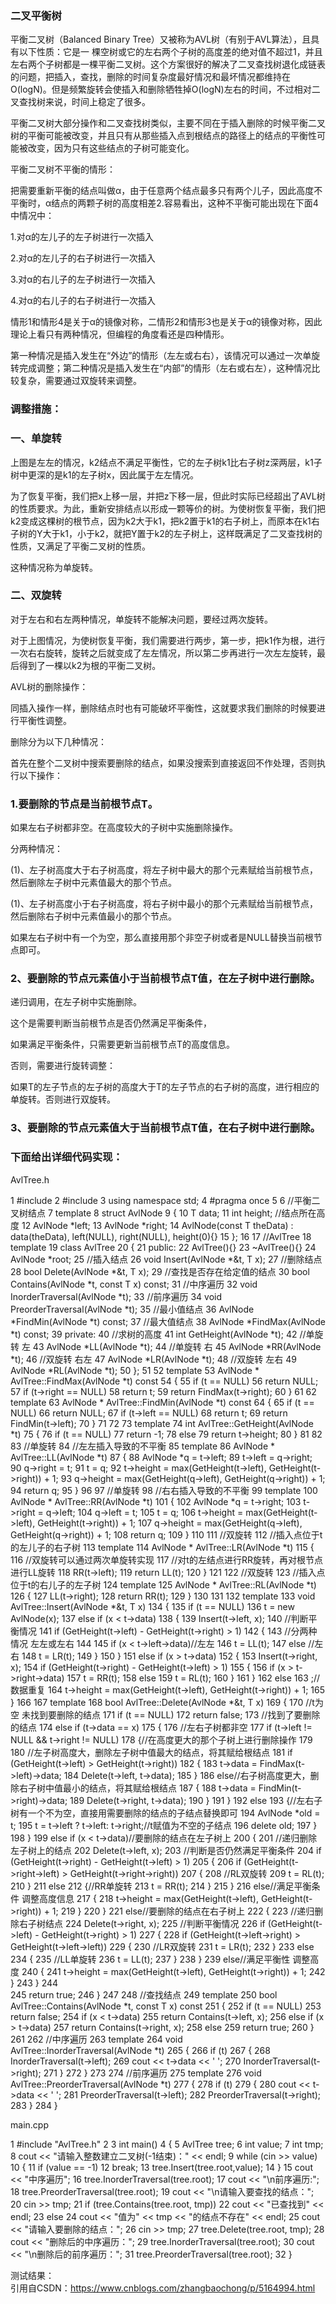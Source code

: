 ### 二叉平衡树
平衡二叉树（Balanced Binary Tree）又被称为AVL树（有别于AVL算法），且具有以下性质：它是一 棵空树或它的左右两个子树的高度差的绝对值不超过1，并且左右两个子树都是一棵平衡二叉树。这个方案很好的解决了二叉查找树退化成链表的问题，把插入，查找，删除的时间复杂度最好情况和最坏情况都维持在O(logN)。但是频繁旋转会使插入和删除牺牲掉O(logN)左右的时间，不过相对二叉查找树来说，时间上稳定了很多。



平衡二叉树大部分操作和二叉查找树类似，主要不同在于插入删除的时候平衡二叉树的平衡可能被改变，并且只有从那些插入点到根结点的路径上的结点的平衡性可能被改变，因为只有这些结点的子树可能变化。

 

平衡二叉树不平衡的情形：

把需要重新平衡的结点叫做α，由于任意两个结点最多只有两个儿子，因此高度不平衡时，α结点的两颗子树的高度相差2.容易看出，这种不平衡可能出现在下面4中情况中：

1.对α的左儿子的左子树进行一次插入

2.对α的左儿子的右子树进行一次插入

3.对α的右儿子的左子树进行一次插入

4.对α的右儿子的右子树进行一次插入



情形1和情形4是关于α的镜像对称，二情形2和情形3也是关于α的镜像对称，因此理论上看只有两种情况，但编程的角度看还是四种情形。

第一种情况是插入发生在“外边”的情形（左左或右右），该情况可以通过一次单旋转完成调整；第二种情况是插入发生在“内部”的情形（左右或右左），这种情况比较复杂，需要通过双旋转来调整。

 

### 调整措施：

### 一、单旋转



 

上图是左左的情况，k2结点不满足平衡性，它的左子树k1比右子树z深两层，k1子树中更深的是k1的左子树x，因此属于左左情况。

为了恢复平衡，我们把x上移一层，并把z下移一层，但此时实际已经超出了AVL树的性质要求。为此，重新安排结点以形成一颗等价的树。为使树恢复平衡，我们把k2变成这棵树的根节点，因为k2大于k1，把k2置于k1的右子树上，而原本在k1右子树的Y大于k1，小于k2，就把Y置于k2的左子树上，这样既满足了二叉查找树的性质，又满足了平衡二叉树的性质。

这种情况称为单旋转。

 

### 二、双旋转

对于左右和右左两种情况，单旋转不能解决问题，要经过两次旋转。



对于上图情况，为使树恢复平衡，我们需要进行两步，第一步，把k1作为根，进行一次右右旋转，旋转之后就变成了左左情况，所以第二步再进行一次左左旋转，最后得到了一棵以k2为根的平衡二叉树。

 

AVL树的删除操作：

同插入操作一样，删除结点时也有可能破坏平衡性，这就要求我们删除的时候要进行平衡性调整。

删除分为以下几种情况：

首先在整个二叉树中搜索要删除的结点，如果没搜索到直接返回不作处理，否则执行以下操作：

### 1.要删除的节点是当前根节点T。

如果左右子树都非空。在高度较大的子树中实施删除操作。

分两种情况：

(1)、左子树高度大于右子树高度，将左子树中最大的那个元素赋给当前根节点，然后删除左子树中元素值最大的那个节点。

(1)、左子树高度小于右子树高度，将右子树中最小的那个元素赋给当前根节点，然后删除右子树中元素值最小的那个节点。

如果左右子树中有一个为空，那么直接用那个非空子树或者是NULL替换当前根节点即可。

### 2、要删除的节点元素值小于当前根节点T值，在左子树中进行删除。

递归调用，在左子树中实施删除。

这个是需要判断当前根节点是否仍然满足平衡条件，

如果满足平衡条件，只需要更新当前根节点T的高度信息。

否则，需要进行旋转调整：

如果T的左子节点的左子树的高度大于T的左子节点的右子树的高度，进行相应的单旋转。否则进行双旋转。

### 3、要删除的节点元素值大于当前根节点T值，在右子树中进行删除。

 

 

### 下面给出详细代码实现：

 

AvlTree.h


  1 #include <iostream>
  2 #include <algorithm>
  3 using namespace std;
  4 #pragma once
  5 
  6 //平衡二叉树结点
  7 template <typename T>
  8 struct AvlNode
  9 {
 10     T data;
 11     int height; //结点所在高度
 12     AvlNode<T> *left;
 13     AvlNode<T> *right;
 14     AvlNode<T>(const T theData) : data(theData), left(NULL), right(NULL), height(0){}
 15 };
 16 
 17 //AvlTree
 18 template <typename T>
 19 class AvlTree
 20 {
 21 public:
 22     AvlTree<T>(){}
 23     ~AvlTree<T>(){}
 24     AvlNode<T> *root;
 25     //插入结点
 26     void Insert(AvlNode<T> *&t, T x);
 27     //删除结点
 28     bool Delete(AvlNode<T> *&t, T x);
 29     //查找是否存在给定值的结点
 30     bool Contains(AvlNode<T> *t, const T x) const;
 31     //中序遍历
 32     void InorderTraversal(AvlNode<T> *t);
 33     //前序遍历
 34     void PreorderTraversal(AvlNode<T> *t);
 35     //最小值结点
 36     AvlNode<T> *FindMin(AvlNode<T> *t) const;
 37     //最大值结点
 38     AvlNode<T> *FindMax(AvlNode<T> *t) const;
 39 private:
 40     //求树的高度
 41     int GetHeight(AvlNode<T> *t);
 42     //单旋转 左
 43     AvlNode<T> *LL(AvlNode<T> *t);
 44     //单旋转 右
 45     AvlNode<T> *RR(AvlNode<T> *t);
 46     //双旋转 右左
 47     AvlNode<T> *LR(AvlNode<T> *t);
 48     //双旋转 左右
 49     AvlNode<T> *RL(AvlNode<T> *t);
 50 };
 51 
 52 template <typename T>
 53 AvlNode<T> * AvlTree<T>::FindMax(AvlNode<T> *t) const
 54 {
 55     if (t == NULL)
 56         return NULL;
 57     if (t->right == NULL)
 58         return t;
 59     return FindMax(t->right);
 60 }
 61 
 62 template <typename T>
 63 AvlNode<T> * AvlTree<T>::FindMin(AvlNode<T> *t) const
 64 {
 65     if (t == NULL)
 66         return NULL;
 67     if (t->left == NULL)
 68         return t;
 69     return FindMin(t->left);
 70 }
 71 
 72 
 73 template <typename T>
 74 int AvlTree<T>::GetHeight(AvlNode<T> *t)
 75 {
 76     if (t == NULL)
 77         return -1;
 78     else
 79         return t->height;
 80 }
 81 
 82 
 83 //单旋转
 84 //左左插入导致的不平衡
 85 template <typename T>
 86 AvlNode<T> * AvlTree<T>::LL(AvlNode<T> *t)
 87 {
 88     AvlNode<T> *q = t->left;
 89     t->left = q->right;
 90     q->right = t;
 91     t = q;
 92     t->height = max(GetHeight(t->left), GetHeight(t->right)) + 1;
 93     q->height = max(GetHeight(q->left), GetHeight(q->right)) + 1;
 94     return q;
 95 }
 96 
 97 //单旋转
 98 //右右插入导致的不平衡
 99 template <typename T>
100 AvlNode<T> * AvlTree<T>::RR(AvlNode<T> *t)
101 {
102     AvlNode<T> *q = t->right;
103     t->right = q->left;
104     q->left = t;
105     t = q;
106     t->height = max(GetHeight(t->left), GetHeight(t->right)) + 1;
107     q->height = max(GetHeight(q->left), GetHeight(q->right)) + 1;
108     return q;
109 }
110 
111 //双旋转 
112 //插入点位于t的左儿子的右子树
113 template <typename T>
114 AvlNode<T> * AvlTree<T>::LR(AvlNode<T> *t)
115 {
116     //双旋转可以通过两次单旋转实现
117     //对t的左结点进行RR旋转，再对根节点进行LL旋转
118     RR(t->left);
119     return LL(t);
120 }
121 
122 //双旋转
123 //插入点位于t的右儿子的左子树
124 template <typename T>
125 AvlNode<T> * AvlTree<T>::RL(AvlNode<T> *t)
126 {
127     LL(t->right);
128     return RR(t);
129 }
130 
131 
132 template <typename T>
133 void AvlTree<T>::Insert(AvlNode<T> *&t, T x)
134 {
135     if (t == NULL)
136         t = new AvlNode<T>(x);
137     else if (x < t->data)
138     {
139         Insert(t->left, x);
140         //判断平衡情况
141         if (GetHeight(t->left) - GetHeight(t->right) > 1)
142         {
143             //分两种情况 左左或左右
144 
145             if (x < t->left->data)//左左
146                 t = LL(t);
147             else                  //左右
148                 t = LR(t);
149         }
150     }
151     else if (x > t->data)
152     {
153         Insert(t->right, x);
154         if (GetHeight(t->right) - GetHeight(t->left) > 1)
155         {
156             if (x > t->right->data)
157                 t = RR(t);
158             else
159                 t = RL(t);
160         }
161     }
162     else
163         ;//数据重复
164     t->height = max(GetHeight(t->left), GetHeight(t->right)) + 1;
165 }
166 
167 template <typename T>
168 bool AvlTree<T>::Delete(AvlNode<T> *&t, T x)
169 {
170     //t为空 未找到要删除的结点
171     if (t == NULL)
172         return false;
173     //找到了要删除的结点
174     else if (t->data == x)
175     {
176         //左右子树都非空
177         if (t->left != NULL && t->right != NULL)
178         {//在高度更大的那个子树上进行删除操作
179 
180             //左子树高度大，删除左子树中值最大的结点，将其赋给根结点
181             if (GetHeight(t->left) > GetHeight(t->right))
182             {
183                 t->data = FindMax(t->left)->data;
184                 Delete(t->left, t->data);
185             }
186             else//右子树高度更大，删除右子树中值最小的结点，将其赋给根结点
187             {
188                 t->data = FindMin(t->right)->data;
189                 Delete(t->right, t->data);
190             }
191         }
192         else
193         {//左右子树有一个不为空，直接用需要删除的结点的子结点替换即可
194             AvlNode<T> *old = t;
195             t = t->left ? t->left: t->right;//t赋值为不空的子结点
196             delete old;
197         }
198     }
199     else if (x < t->data)//要删除的结点在左子树上
200     {
201         //递归删除左子树上的结点
202         Delete(t->left, x);
203         //判断是否仍然满足平衡条件
204         if (GetHeight(t->right) - GetHeight(t->left) > 1)
205         {
206             if (GetHeight(t->right->left) > GetHeight(t->right->right))
207             {
208                 //RL双旋转
209                 t = RL(t);
210             }
211             else
212             {//RR单旋转
213                 t = RR(t);
214             }
215         }
216         else//满足平衡条件 调整高度信息
217         {
218             t->height = max(GetHeight(t->left), GetHeight(t->right)) + 1;
219         }
220     }
221     else//要删除的结点在右子树上
222     {
223         //递归删除右子树结点
224         Delete(t->right, x);
225         //判断平衡情况
226         if (GetHeight(t->left) - GetHeight(t->right) > 1)
227         {
228             if (GetHeight(t->left->right) > GetHeight(t->left->left))
229             {
230                 //LR双旋转
231                 t = LR(t);
232             }
233             else
234             {
235                 //LL单旋转
236                 t = LL(t);
237             }
238         }
239         else//满足平衡性 调整高度
240         {
241             t->height = max(GetHeight(t->left), GetHeight(t->right)) + 1;
242         }
243     }
244     
245     return true;
246 }
247 
248 //查找结点
249 template <typename T>
250 bool AvlTree<T>::Contains(AvlNode<T> *t, const T x) const
251 {
252     if (t == NULL)
253         return false;
254     if (x < t->data)
255         return Contains(t->left, x);
256     else if (x > t->data)
257         return Contains(t->right, x);
258     else
259         return true;
260 }
261 
262 //中序遍历
263 template <typename T>
264 void AvlTree<T>::InorderTraversal(AvlNode<T> *t)
265 {
266     if (t)
267     {
268         InorderTraversal(t->left);
269         cout << t->data << ' ';
270         InorderTraversal(t->right);
271     }
272 }
273 
274 //前序遍历
275 template <typename T>
276 void AvlTree<T>::PreorderTraversal(AvlNode<T> *t)
277 {
278     if (t)
279     {
280         cout << t->data << ' ';
281         PreorderTraversal(t->left);
282         PreorderTraversal(t->right);
283     }
284 }

 

main.cpp


 1 #include "AvlTree.h"
 2 
 3 int main()
 4 {
 5     AvlTree<int> tree;
 6     int value;
 7     int tmp;
 8     cout << "请输入整数建立二叉树(-1结束)：" << endl;
 9     while (cin >> value)
10     {
11         if (value == -1)
12             break;
13         tree.Insert(tree.root,value);
14     }
15     cout << "中序遍历";
16     tree.InorderTraversal(tree.root);
17     cout << "\n前序遍历:";
18     tree.PreorderTraversal(tree.root);
19     cout << "\n请输入要查找的结点：";
20     cin >> tmp;
21     if (tree.Contains(tree.root, tmp))
22         cout << "已查找到" << endl;
23     else
24         cout << "值为" << tmp << "的结点不存在" << endl;
25     cout << "请输入要删除的结点：";
26     cin >> tmp;
27     tree.Delete(tree.root, tmp);
28     cout << "删除后的中序遍历：";
29     tree.InorderTraversal(tree.root);
30     cout << "\n删除后的前序遍历：";
31     tree.PreorderTraversal(tree.root);
32 }

 

测试结果：
<br>引用自CSDN：https://www.cnblogs.com/zhangbaochong/p/5164994.html

